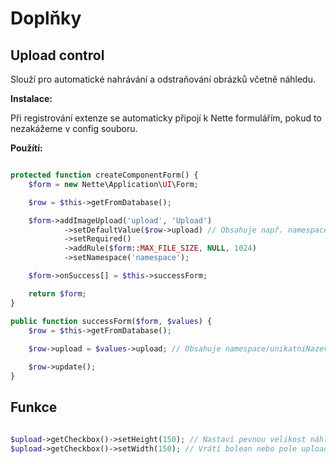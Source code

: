 # Doplňky

## Upload control

Slouží pro automatické nahrávání a odstraňování obrázků včetně náhledu.

**Instalace:**

Při registrování extenze se automaticky připojí k Nette formulářím, pokud to nezakážeme v config souboru.

**Použítí:**

```php

protected function createComponentForm() {
    $form = new Nette\Application\UI\Form;

    $row = $this->getFromDatabase();

    $form->addImageUpload('upload', 'Upload')
            ->setDefaultValue($row->upload) // Obsahuje např. namespace/upload.png
            ->setRequired()
            ->addRule($form::MAX_FILE_SIZE, NULL, 1024)
            ->setNamespace('namespace');

    $form->onSuccess[] = $this->successForm;

    return $form;
}

public function successForm($form, $values) {
    $row = $this->getFromDatabase();
    
    $row->upload = $values->upload; // Obsahuje namespace/unikatniNazevObrazku.png nebo NULL, když není vyplněno pole nebo zaškrtnuto odstranění.

    $row->update();
}

```

## Funkce

```php

$upload->getCheckbox()->setHeight(150); // Nastaví pevnou velikost náhledu
$upload->getCheckbox()->setWidth(150); // Vrátí bolean nebo pole uploadů

```
